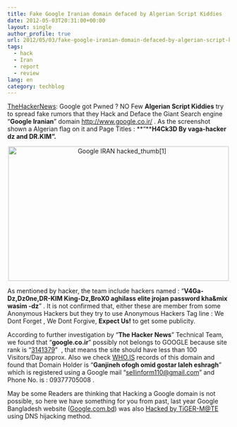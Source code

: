 ```yaml
---
title: Fake Google Iranian domain defaced by Algerian Script Kiddies
date: 2012-05-03T20:31:00+00:00
layout: single
author_profile: true
url: 2012/05/03/fake-google-iranian-domain-defaced-by-algerian-script-kiddies/
tags:
  - hack
  - Iran
  - report
  - review
lang: en
category: techblog
---
```

<a href="http://thehackernews.com/2012/05/google-iraq-defaced-by-anonymous.html" target="_blank">TheHackerNews</a>: Google got Pwned ? NO Few **Algerian Script Kiddies** try to spread fake rumors that they Hack and Deface the Giant Search engine “**Google Iranian**” domain <http://www.google.co.ir/> . As the screenshot shown a Algerian flag on it and Page Titles : **“****H4Ck3D By vaga-hacker dz and DR.KIM”.**

<p style="text-align: center;">
  <a href="/images/2012/05/Google-IRAN-hacked_thumb1.jpg"><img class="size-full wp-image-6415 aligncenter" alt="Google IRAN hacked_thumb[1]" src="/images/2012/05/Google-IRAN-hacked_thumb1.jpg" width="500" height="304" srcset="/images/sites/3/2012/05/Google-IRAN-hacked_thumb1.jpg 500w, /images/sites/3/2012/05/Google-IRAN-hacked_thumb1-300x182.jpg 300w" sizes="(max-width: 500px) 100vw, 500px" /></a>
</p>

As mentioned by hacker, the team include hackers named : “**V4Ga-Dz,Dz0ne,DR-KIM King-Dz,BroX0 aghilass elite jrojan password kha&mix wasim -dz**” . It is not confirmed that, either these are member from some Anonymous Hackers but they try to use Anonymous Hackers Tag line : We Dont Forget , We Dont Forgive, **Expect Us!** to get some publicity.

According to further investigation by “**The Hacker News**” Technical Team, we found that “**google.co.ir**” possibly not belongs to GOOGLE because site rank is “[3141379](http://www.alexa.com/siteinfo/http://google.co.ir)”  , that means the site should have less than 100 Visitors/Day approx. Also we check [WHO.IS](http://who.is/whois/google.co.ir/) records of this domain and found that Domain Holder is “**Ganjineh ofogh omid gostar laleh eshragh**” which is registered using a Google mail “sellinform110@gmail.com” and Phone No. is : 09377705008 .

May be some Readers are thinking that Hacking a Google domain is not possible, so here we have something for you from past, last year Google Bangladesh website ([Google.com.bd](http://google.com.bd/)) was also [Hacked by TiGER-M@TE](http://thehackernews.com/2011/01/google-bangladesh-website-googlecombd.html) using DNS hijacking method.